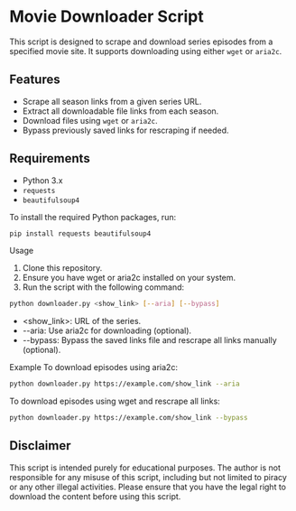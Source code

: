 # Movie Downloader Script

This script is designed to scrape and download series episodes from a specified movie site. It supports downloading using either `wget` or `aria2c`.

## Features

- Scrape all season links from a given series URL.
- Extract all downloadable file links from each season.
- Download files using `wget` or `aria2c`.
- Bypass previously saved links for rescraping if needed.

## Requirements

- Python 3.x
- `requests`
- `beautifulsoup4`

To install the required Python packages, run:
```sh
pip install requests beautifulsoup4
```

Usage
1. Clone this repository.
2. Ensure you have wget or aria2c installed on your system.
3. Run the script with the following command:

```sh
python downloader.py <show_link> [--aria] [--bypass]
```
- <show_link>: URL of the series.
- --aria: Use aria2c for downloading (optional).
- --bypass: Bypass the saved links file and rescrape all links manually (optional).

Example
To download episodes using aria2c:

```sh
python downloader.py https://example.com/show_link --aria
```

To download episodes using wget and rescrape all links:

```sh
python downloader.py https://example.com/show_link --bypass
```

## Disclaimer
This script is intended purely for educational purposes. The author is not responsible for any misuse of this script, including but not limited to piracy or any other illegal activities. Please ensure that you have the legal right to download the content before using this script.

